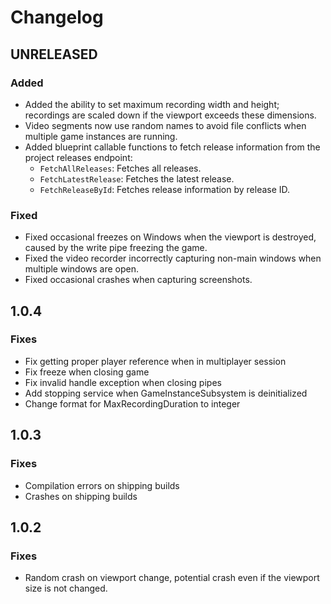 # Changelog

## UNRELEASED

### Added

- Added the ability to set maximum recording width and height; recordings are scaled down if the viewport exceeds these dimensions.
- Video segments now use random names to avoid file conflicts when multiple game instances are running.
- Added blueprint callable functions to fetch release information from the project releases endpoint:
  - `FetchAllReleases`: Fetches all releases.
  - `FetchLatestRelease`: Fetches the latest release.
  - `FetchReleaseById`: Fetches release information by release ID.

### Fixed

- Fixed occasional freezes on Windows when the viewport is destroyed, caused by the write pipe freezing the game.
- Fixed the video recorder incorrectly capturing non-main windows when multiple windows are open.
- Fixed occasional crashes when capturing screenshots.

## 1.0.4

### Fixes

- Fix getting proper player reference when in multiplayer session
- Fix freeze when closing game
- Fix invalid handle exception when closing pipes
- Add stopping service when GameInstanceSubsystem is deinitialized
- Change format for MaxRecordingDuration to integer

## 1.0.3

### Fixes

- Compilation errors on shipping builds
- Crashes on shipping builds

## 1.0.2

### Fixes

- Random crash on viewport change, potential crash even if the viewport size is not changed.